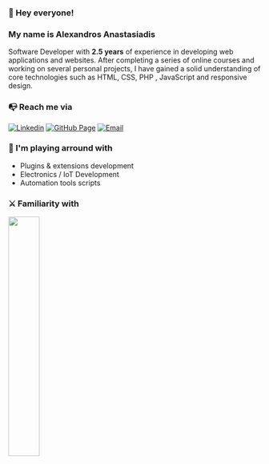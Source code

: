 ### 👋 Hey everyone!

### My name is Alexandros Anastasiadis
Software Developer with **2.5 years** of experience in developing web applications and websites. After completing a series of online courses and working on several personal projects, I have gained a solid understanding of core technologies such as HTML, CSS, PHP , JavaScript and responsive design.
 
 
 ### 📭 Reach me via

[![Linkedin](https://img.shields.io/badge/LinkedIn-1d5ba2?logo=linkedin&logoColor=fff&style=flat)](https://linkedin.com/in/alexanastagr) 
[![GitHub Page](https://img.shields.io/badge/GitHub&nbsp;Page-1d5ba2?logo=github&logoColor=fff&style=flat)](https://alexanastagr.github.io) 
[![Email](https://img.shields.io/badge/Email-1d5ba2?logo=gmail&logoColor=fff&style=flat)](mailto:software@alexanasta.gr) 


### 🚀 I'm playing arround with

- Plugins & extensions development
- Electronics / IoT Development
- Automation tools scripts


### ⚔️ Familiarity with

<img width="35%" src="https://skillicons.dev/icons?i=bash,php,mysql,laravel,alpinejs,react,redux,electron,materialui,tailwind,js,ts,docker,git&perline=7"/>




